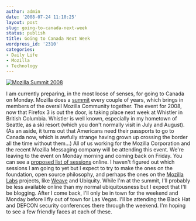 ```yaml
---
author: admin
date: '2008-07-24 11:10:25'
layout: post
slug: going-to-canada-next-week
status: publish
title: Going to Canada Next Week
wordpress_id: '2310'
categories:
- Daily Life
- Mozilla
- Technology
---
```


[![Mozilla Summit
2008](http://farm4.static.flickr.com/3138/2696319777_1575533259.jpg)](http://www.flickr.com/photos/albill/2696319777/ "Mozilla Summit 2008 by albill, on Flickr")

I am currently preparing, in the most loose of senses, for going to
Canada on Monday. Mozilla does a
[summit](http://wiki.mozilla.org/Summit2008) every couple of years,
which brings in members of the overall Mozilla Community together. The
event for 2008, now that Firefox 3 is out the door, is taking place next
week at Whistler in British Columbia. Whistler is well known, especially
in my hometown of Seattle, as a ski resort (which you don't normally
visit in July and August). (As an aside, it turns out that Americans
need their passports to go to Canada now, which is awfully strange
having grown up crossing the border all the time without them...) All of
us working for the Mozilla Corporation and the recent Mozilla Messaging
company will be attending this event. We're leaving to the event on
Monday morning and coming back on Friday. You can see a [proposed list
of sessions](http://wiki.mozilla.org/Summit2008/Sessions/Schedule)
online. I haven't figured out which sessions I am going to yet but I
expect to try to make the ones on the foundation, open source
philosophy, and perhaps the ones on the [Mozilla
Labs](http://labs.mozilla.com/) projects, like
[Weave](http://labs.mozilla.com/projects/weave/) and Ubiquity. While I'm
at the summit, I'll probably be less available online than my normal
ubiquitousness but I expect that I'll be blogging. After I come back,
I'll only be in town for the weekend and Monday before I fly out of town
for Las Vegas. I'll be attending the Black Hat and DEFCON security
conferences there through the weekend. I'm hoping to see a few friendly
faces at each of these.
